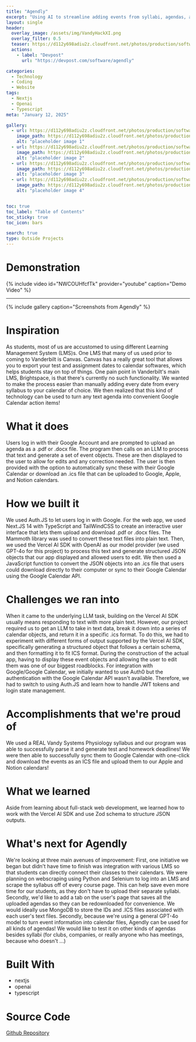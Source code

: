 ```yaml
---
title: "Agendly"
excerpt: "Using AI to streamline adding events from syllabi, agendas, and schedules to your calendar"
layout: single
header:
  overlay_image: /assets/img/VandyHackXI.png
  overlay_filter: 0.5
  teaser: https://d112y698adiu2z.cloudfront.net/photos/production/software_photos/003/053/202/datas/medium.jpg
  actions:
    - label: "Devpost"
      url: "https://devpost.com/software/agendly"

categories:
  - Technology
  - Coding
  - Website
tags:
  - Nextjs
  - Openai
  - Typescript
meta: "January 12, 2025"

gallery:
  - url: https://d112y698adiu2z.cloudfront.net/photos/production/software_photos/003/053/202/datas/gallery.jpg
    image_path: https://d112y698adiu2z.cloudfront.net/photos/production/software_photos/003/053/202/datas/gallery.jpg
    alt: "placeholder image 1"
  - url: https://d112y698adiu2z.cloudfront.net/photos/production/software_photos/003/053/228/datas/gallery.jpg
    image_path: https://d112y698adiu2z.cloudfront.net/photos/production/software_photos/003/053/228/datas/gallery.jpg
    alt: "placeholder image 2"
  - url: https://d112y698adiu2z.cloudfront.net/photos/production/software_photos/003/053/240/datas/gallery.jpg
    image_path: https://d112y698adiu2z.cloudfront.net/photos/production/software_photos/003/053/240/datas/gallery.jpg
    alt: "placeholder image 3"
  - url: https://d112y698adiu2z.cloudfront.net/photos/production/software_photos/003/053/247/datas/gallery.jpg
    image_path: https://d112y698adiu2z.cloudfront.net/photos/production/software_photos/003/053/247/datas/gallery.jpg
    alt: "placeholder image 4"


toc: true
toc_label: "Table of Contents"
toc_sticky: true
toc_icon: bars

search: true
type: Outside Projects
---
```


# Demonstration
{% include video id="NWCOUHfcfTk" provider="youtube" caption="Demo Video" %}

<hr>

{% include gallery caption="Screenshots from Agendly" %}

# Inspiration
As students, most of us are accustomed to using different Learning Management System (LMS)s. One LMS that many of us used prior to coming to Vanderbilt is Canvas. Canvas has a really great tool that allows you to export your test and assignment dates to calendar softwares, which helps students stay on top of things. One pain point in Vanderbilt's main LMS, Brightspace, is that there's currently no such functionality. We wanted to make the process easier than manually adding every date from every syllabus to your calendar of choice. We then realized that this kind of technology can be used to turn any text agenda into convenient Google Calendar action items!

# What it does
Users log in with their Google Account and are prompted to upload an agenda as a .pdf or .docx file. The program then calls on an LLM to process that text and generate a set of event objects. These are then displayed to the user to allow for edits and any correction needed. The user is then provided with the option to automatically sync these with their Google Calendar or download an .ics file that can be uploaded to Google, Apple, and Notion calendars.

# How we built it
We used Auth.JS to let users log in with Google. For the web app, we used Next.JS 14 with TypeScript and TailWindCSS to create an interactive user interface that lets them upload and download .pdf or .docx files. The Mammoth library was used to convert these text files into plain text. Then, we used the Vercel AI SDK with OpenAI as our model provider (we used GPT-4o for this project) to process this text and generate structured JSON objects that our app displayed and allowed users to edit. We then used a JavaScript function to convert the JSON objects into an .ics file that users could download directly to their computer or sync to their Google Calendar using the Google Calendar API.

# Challenges we ran into
When it came to the underlying LLM task, building on the Vercel AI SDK usually means responding to text with more plain text. However, our project required us to get an LLM to take in text data, break it down into a series of calendar objects, and return it in a specific .ics format. To do this, we had to experiment with different forms of output supported by the Vercel AI SDK, specifically generating a structured object that follows a certain schema, and then formatting it to fit ICS format. During the construction of the actual app, having to display these event objects and allowing the user to edit them was one of our biggest roadblocks. For integration with Google/Google Calendar, we initially wanted to use Auth0 but the authentication with the Google Calendar API wasn't available. Therefore, we had to switch to using Auth.JS and learn how to handle JWT tokens and login state management.

# Accomplishments that we're proud of
We used a REAL Vandy Systems Physiology syllabus and our program was able to successfully parse it and generate test and homework deadlines! We were then able to successfully sync them to Google Calendar with one-click and download the events as an ICS file and upload them to our Apple and Notion calendars!

# What we learned
Aside from learning about full-stack web development, we learned how to work with the Vercel AI SDK and use Zod schema to structure JSON outputs.

# What's next for Agendly
We're looking at three main avenues of improvement: First, one initiative we began but didn't have time to finish was integration with various LMS so that students can directly connect their classes to their calendars. We were planning on webscraping using Python and Selenium to log into an LMS and scrape the syllabus off of every course page. This can help save even more time for our students, as they don't have to upload their separate syllabi. Secondly, we'd like to add a tab on the user's page that saves all the uploaded agendas so they can be redownloaded for convenience. We would ideally use MongoDB to store the IDs and .ICS files associated with each user's text files. Secondly, because we're using a general GPT-4o model to turn event information into calendar files, Agendly can be used for all kinds of agendas! We would like to test it on other kinds of agendas besides syllabi (for clubs, companies, or really anyone who has meetings, because who doesn't ...)

# Built With
* nextjs
* openai
* typescript

# Source Code
<a href="https://github.com/dgzct11/vandy_hacks_2024" class="btn repository"><i class="fab fa-fw fa-github" aria-hidden="true"></i><span> Github Repository</span></a>



